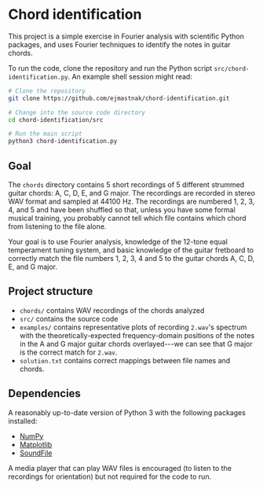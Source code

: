 # Chord identification

This project is a simple exercise in Fourier analysis with scientific Python packages, and uses Fourier techniques to identify the notes in guitar chords.

To run the code, clone the repository and run the Python script `src/chord-identification.py`.
An example shell session might read:

```bash
# Clone the repository
git clone https://github.com/ejmastnak/chord-identification.git

# Change into the source code directory
cd chord-identification/src

# Run the main script
python3 chord-identification.py
```

## Goal

The `chords` directory contains 5 short recordings of 5 different strummed guitar chords: A, C, D, E, and G major.
The recordings are recorded in stereo WAV format and sampled at 44100 Hz.
The recordings are numbered 1, 2, 3, 4, and 5 and have been shuffled so that, unless you have some formal musical training, you probably cannot tell which file contains which chord from listening to the file alone.

Your goal is to use Fourier analysis, knowledge of the 12-tone equal temperament tuning system, and basic knowledge of the guitar fretboard to correctly match the file numbers 1, 2, 3, 4 and 5 to the guitar chords A, C, D, E, and G major. 

## Project structure

- `chords/` contains WAV recordings of the chords analyzed
- `src/` contains the source code
- `examples/` contains representative plots of recording `2.wav`'s spectrum with the theoretically-expected frequency-domain positions of the notes in the A and G major guitar chords overlayed---we can see that G major is the correct match for `2.wav`.
- `solution.txt` contains correct mappings between file names and chords.

## Dependencies

A reasonably up-to-date version of Python 3 with the following packages installed:

- [NumPy](https://numpy.org/)
- [Matplotlib](https://matplotlib.org/)
- [SoundFile](https://pysoundfile.readthedocs.io/en/latest/)

A media player that can play WAV files is encouraged (to listen to the recordings for orientation) but not required for the code to run.

